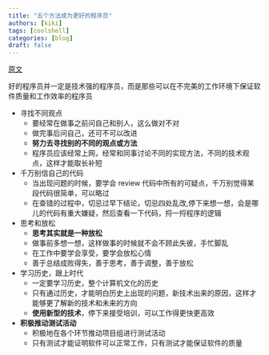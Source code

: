 ```yaml
---
title: "五个方法成为更好的程序员"
authors: [kiki]
tags: [coolshell]
categories: [blog]
draft: false
---
```


[原文](https://coolshell.cn/articles/2606.html)

好的程序员并一定是技术强的程序员，而是那些可以在不完美的工作环境下保证软件质量和工作效率的程序员

- 寻找不同观点
  - 要经常在做事之前问自己和别人，这么做对不对
  - 做完事后问自己，还可不可以改进
  - **努力去寻找别的不同的观点或方法**
  - 程序员应该经常上网，经常和同事讨论不同的实现方法，不同的技术观点，这样才能取长补短
- 千万别信自己的代码
  - 当出现问题的时候，要学会 review 代码中所有的可疑点，千万别觉得某段代码很简单，可以略过
  - 在查错的过程中，切忌过早下结论，切忌四处乱改,停下来想一想，会是哪儿的代码有重大嫌疑，然后查看一下代码，捋一捋程序的逻辑
- 思考和放松
  - **思考其实就是一种放松**
  - 做事前多想一想，这样做事的时候就不会不顾此失彼，手忙脚乱
  - 在工作中要学会享受，要学会放松心情
  - 善于总结成败得失，善于思考，善于调整，善于放松
- 学习历史，跟上时代
  - 一定要学习历史，整个计算机文化的历史
  - 只有通过历史，才能明白历史上出现的问题，新技术出来的原因，这样才能够更了解新的技术和未来的方向
  - **使用新型的技术**，停下来接受培训，可以工作得更快更高效
- **积极推动测试活动**
  - 积极地在各个环节推动项目组进行测试活动
  - 只有测试才能证明软件可以正常工作，只有测试才能保证软件的质量
